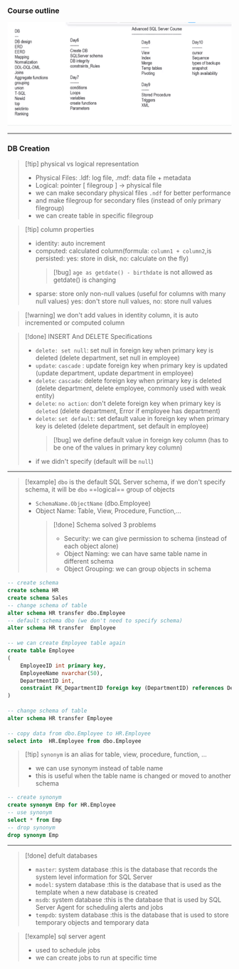 ### Course outline

![Course outline](image%201.png)

---

### DB Creation

> [!tip] physical vs logical representation
>
> - Physical Files: .ldf: log file, .mdf: data file + metadata
> - Logical: pointer [ filegroup ] -> physical file
> - we can make secondary physical files `.ndf` for better performance
> - and make filegroup for secondary files (instead of only primary filegroup)
> - we can create table in specific filegroup

> [!tip] column properties
>
> - identity: auto increment
> - computed: calculated column(formula: `column1 + column2`,is persisted: yes: store in disk, no: calculate on the fly)
>   > [!bug] `age as getdate() - birthdate` is not allowed as getdate() is changing
> - sparse: store only non-null values (useful for columns with many null values) yes: don't store null values, no: store null values

> [!warning] we don't add values in identity column, it is auto incremented or computed column

> [!done] INSERT And DELETE Specifications
>
> - `delete: set null`: set null in foreign key when primary key is deleted (delete department, set null in employee)
> - `update`: `cascade` : update foreign key when primary key is updated (update department, update department in employee)
> - `delete`: `cascade`: delete foreign key when primary key is deleted (delete department, delete employee, commonly used with weak entity)
> - `delete`: `no action`: don't delete foreign key when primary key is `deleted` (delete department, Error if employee has department)
> - `delete`: `set default`: set default value in foreign key when primary key is deleted (delete department, set default in employee)
>   > [!bug] we define default value in foreign key column (has to be one of the values in primary key column)
> - if we didn't specify (default will be `null`)

---

> [!example] `dbo` is the default SQL Server schema, if we don't specify schema, it will be `dbo`
> ==logical== group of objects
>
> - `SchemaName.ObjectName` (dbo.Employee)
> - Object Name: Table, View, Procedure, Function,...
>   > [!done] Schema solved 3 problems
>   >
>   > - Security: we can give permission to schema (instead of each object alone)
>   > - Object Naming: we can have same table name in different schema
>   > - Object Grouping: we can group objects in schema

```sql
-- create schema
create schema HR
create schema Sales
-- change schema of table
alter schema HR transfer dbo.Employee
-- default schema dbo (we don't need to specify schema)
alter schema HR transfer  Employee

-- we can create Employee table again
create table Employee
(
    EmployeeID int primary key,
    EmployeeName nvarchar(50),
    DepartmentID int,
    constraint FK_DepartmentID foreign key (DepartmentID) references Department(DepartmentID)
)

-- change schema of table
alter schema HR transfer Employee

-- copy data from dbo.Employee to HR.Employee
select into  HR.Employee from dbo.Employee
```

> [!tip] `synonym` is an alias for table, view, procedure, function, ...
>
> - we can use synonym instead of table name
> - this is useful when the table name is changed or moved to another schema

```sql
-- create synonym
create synonym Emp for HR.Employee
-- use synonym
select * from Emp
-- drop synonym
drop synonym Emp
```

---

> [!done] defult databases
>
> - `master`: system database :this is the database that records the system level information for SQL Server
> - `model`: system database :this is the database that is used as the template when a new database is created
> - `msdb`: system database :this is the database that is used by SQL Server Agent for scheduling alerts and jobs
> - `tempdb`: system database :this is the database that is used to store temporary objects and temporary data

> [!example] sql server agent
>
> - used to schedule jobs
> - we can create jobs to run at specific time

```sql

```
